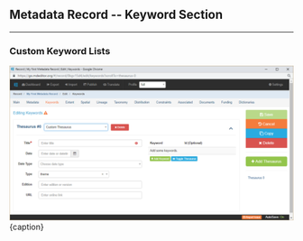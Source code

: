 ## Metadata Record -- Keyword Section
---
### Custom Keyword Lists



![Custom Keyword List Edit Window](/assets/reference/edit-objects/metadata/keyword/keyword-custom.png){caption}

